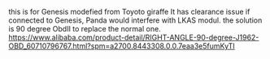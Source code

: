 this is for Genesis modefied from Toyoto giraffe
It has clearance issue if connected to Genesis, Panda would interfere with LKAS modul. the solution is 90 degree ObdII to replace the normal one.
https://www.alibaba.com/product-detail/RIGHT-ANGLE-90-degree-J1962-OBD_60710796767.html?spm=a2700.8443308.0.0.7eaa3e5fumKyTI
